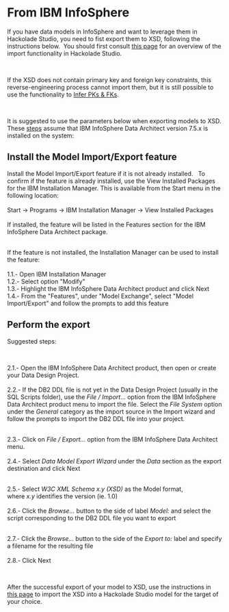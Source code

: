 # From IBM InfoSphere

If you have data models in InfoSphere and want to leverage them in Hackolade Studio, you need to fist export them to XSD, following the instructions below.&nbsp; You should first consult [this page](<XSDXMLSchemaDefinition.md>) for an overview of the import functionality in Hackolade Studio.

&nbsp;

If the XSD does not contain primary key and foreign key constraints, this reverse-engineering process cannot import them, but it is still possible to use the functionality to [Infer PKs \& FKs](<InferPrimaryKeysandForeignKeyRel.md>).

&nbsp;

It is suggested to use the parameters below when exporting models to XSD. These [steps](<https://www.ibm.com/support/pages/how-convert-db2-ddl-xml-xsd-format-ibm-infosphere-data-architect> "target=\"\_blank\"") assume that IBM InfoSphere Data Architect version 7.5.x is installed on the system:

## Install the Model Import/Export feature

Install the Model Import/Export feature if it is not already installed. &nbsp; To confirm if the feature is already installed, use the View Installed Packages for the IBM Installation Manager. This is available from the Start menu in the following location:\
\
Start -\> Programs -\> IBM Installation Manager -\> View Installed Packages\
\
If installed, the feature will be listed in the Features section for the IBM InfoSphere Data Architect package.

\
If the feature is not installed, the Installation Manager can be used to install the feature:\
\
&#49;.1.- Open IBM Installation Manager\
&#49;.2.- Select option "Modify"\
&#49;.3.- Highlight the IBM InfoSphere Data Architect product and click Next\
&#49;.4.- From the "Features", under "Model Exchange", select "Model Import/Export" and follow the prompts to add this feature

## Perform the export

Suggested steps:

&nbsp;

&#50;.1.- Open the IBM InfoSphere Data Architect product, then open or create your Data Design Project.\
\
&#50;.2.- If the DB2 DDL file is not yet in the Data Design Project (usually in the SQL Scripts folder), use the *File / Import*... option from the IBM InfoSphere Data Architect product menu to import the file. Select the *File System* option under the *General* category as the import source in the Import wizard and follow the prompts to import the DB2 DDL file into your project.

\
&#50;.3.- Click on *File / Export...* option from the IBM InfoSphere Data Architect menu.\
\
&#50;.4.- Select *Data Model Export Wizard* under the *Data* section as the export destination and click Next

\
&#50;.5.- Select *W3C XML Schema x.y (XSD)* as the Model format, where *x.y* identifies the version (ie. 1.0)\
\
&#50;.6.- Click the *Browse...* button to the side of label *Model:* and select the script corresponding to the DB2 DDL file you want to export

\
&#50;.7.- Click the *Browse...* button to the side of the *Export to:* label and specify a filename for the resulting file\
\
&#50;.8.- Click Next

&nbsp;

After the successful export of your model to XSD, use the instructions in [this page](<XSDXMLSchemaDefinition.md>) to import the XSD into a Hackolade Studio model for the target of your choice.


